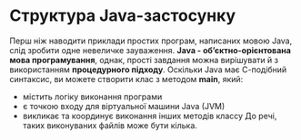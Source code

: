 # Структура Java-застосунку
Перш ніж наводити приклади простих програм, написаних мовою Java, слід зробити одне невеличке зауваження.
**Java - об’єктно-орієнтована мова програмування**, однак, прості завдання можна вирішувати й з використанням **процедурного підходу**.
Оскільки Java має С-подібний синтаксис, ви можете створити клас з методом **main**, який:
* містить логіку виконання програми
* є точкою входу для віртуальної машини Java (JVM)
* викликає та координує виконання інших методів классу
До речі, таких виконуваних файлів може бути кілька.